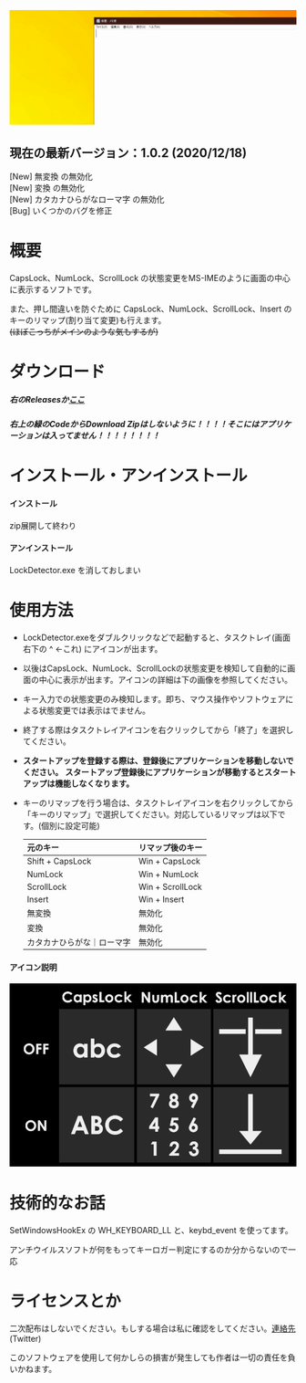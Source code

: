 ![banner](https://raw.githubusercontent.com/UMAGODi/LockDetector/main/pic/banner.gif)



## 現在の最新バージョン：1.0.2 (2020/12/18)

[New] 無変換 の無効化<br>
[New] 変換 の無効化<br>
[New] カタカナひらがなローマ字 の無効化<br>
[Bug] いくつかのバグを修正<br>



# 概要

CapsLock、NumLock、ScrollLock の状態変更をMS-IMEのように画面の中心に表示するソフトです。

また、押し間違いを防ぐために CapsLock、NumLock、ScrollLock、Insert のキーのリマップ(割り当て変更)も行えます。<br> ~~(ほぼこっちがメインのような気もするが)~~



# ダウンロード

##### 右のReleasesか[ここ](https://github.com/UMAGODi/LockDetector/releases)

##### 右上の緑のCodeからDownload Zipはしないように！！！！そこにはアプリケーションは入ってません！！！！！！！！



# インストール・アンインストール

#### インストール

zip展開して終わり

#### アンインストール

LockDetector.exe を消しておしまい



# 使用方法

* LockDetector.exeをダブルクリックなどで起動すると、タスクトレイ(画面右下の ^  ←これ) にアイコンが出ます。

* 以後はCapsLock、NumLock、ScrollLockの状態変更を検知して自動的に画面の中心に表示が出ます。アイコンの詳細は下の画像を参照してください。

* キー入力での状態変更のみ検知します。即ち、マウス操作やソフトウェアによる状態変更では表示はでません。

* 終了する際はタスクトレイアイコンを右クリックしてから「終了」を選択してください。

* **スタートアップを登録する際は、登録後にアプリケーションを移動しないでください。**
  **スタートアップ登録後にアプリケーションが移動するとスタートアップは機能しなくなります。**

* キーのリマップを行う場合は、タスクトレイアイコンを右クリックしてから「キーのリマップ」で選択してください。対応しているリマップは以下です。(個別に設定可能)

  | 元のキー                   | リマップ後のキー |
  | -------------------------- | ---------------- |
  | Shift + CapsLock           | Win + CapsLock   |
  | NumLock                    | Win + NumLock    |
  | ScrollLock                 | Win + ScrollLock |
  | Insert                     | Win + Insert     |
  | 無変換                     | 無効化           |
  | 変換                       | 無効化           |
  | カタカナひらがな｜ローマ字 | 無効化           |

  

  



#### アイコン説明

![desc](https://raw.githubusercontent.com/UMAGODi/LockDetector/main/pic/desc.png)



# 技術的なお話

SetWindowsHookEx の WH_KEYBOARD_LL と、keybd_event を使ってます。

アンチウイルスソフトが何をもってキーロガー判定にするのか分からないので一応



# ライセンスとか

二次配布はしないでください。もしする場合は私に確認をしてください。[連絡先](https://twitter.com/osashimi636825)(Twitter)

このソフトウェアを使用して何かしらの損害が発生しても作者は一切の責任を負いかねます。
